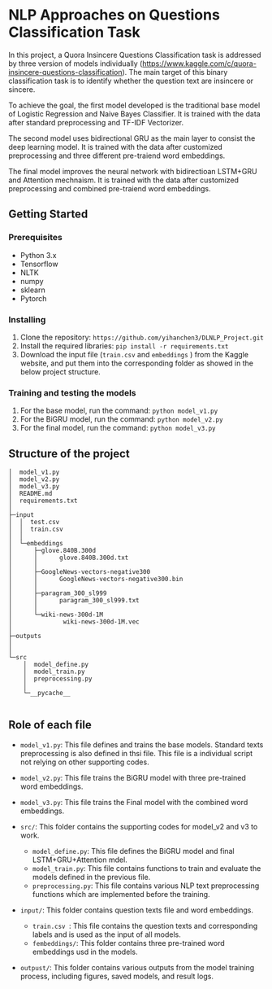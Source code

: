 # NLP Approaches on Questions Classification Task

In this project, a Quora Insincere Questions Classification task is addressed by three version of models individually (https://www.kaggle.com/c/quora-insincere-questions-classification). The main target of this binary classification task is to identify whether the question text are insincere or sincere. 

To achieve the goal, the first model developed is the traditional base model of Logistic Regression and Naive Bayes Classifier. It is trained with the data after standard preprocessing and TF-IDF Vectorizer.

The second model uses bidirectional GRU as the main layer to consist the deep learning model. It is trained with the data after customized preprocessing and three different pre-traiend word embeddings.

The final model improves the neural network with bidirectioan LSTM+GRU and Attention mechnaism. It is trained with the data after customized preprocessing and combined pre-traiend word embeddings.

## Getting Started

### Prerequisites

* Python 3.x
* Tensorflow
* NLTK
* numpy
* sklearn
* Pytorch

### Installing

1. Clone the repository:  `https://github.com/yihanchen3/DLNLP_Project.git`
2. Install the required libraries:  `pip install -r requirements.txt`
3. Download the input file (`train.csv` and `embeddings` ) from the Kaggle website, and put them into the corresponding folder as showed in the below project structure.

### Training and testing the models

1. For the base model, run the command: `python model_v1.py`
2. For the BiGRU model, run the command: `python model_v2.py`
3. For the final model, run the command: `python model_v3.py`

## Structure of the project

```
│  model_v1.py
│  model_v2.py
│  model_v3.py
│  README.md
│  requirements.txt
│  
├─input
│  │  test.csv
│  │  train.csv
│  │  
│  └─embeddings
│      ├─glove.840B.300d
│      │      glove.840B.300d.txt
│      │  
│      ├─GoogleNews-vectors-negative300
│      │      GoogleNews-vectors-negative300.bin
│      │  
│      ├─paragram_300_sl999
│      │      paragram_300_sl999.txt
│      │  
│      └─wiki-news-300d-1M
│              wiki-news-300d-1M.vec
│        
├─outputs
│
│  
└─src
    │  model_define.py
    │  model_train.py
    │  preprocessing.py
    │  
    └─__pycache__
      
```


## Role of each file

- `model_v1.py`: This file defines and trains the base models. Standard texts preprocessing is also defined in thsi file. This file  is a individual script not relying on other supporting codes.
- `model_v2.py`: This file trains the BiGRU model with three pre-trained word embeddings.
- `model_v3.py`: This file trains the Final model with the combined word embeddings.
- `src/`: This folder contains the supporting codes for model_v2 and v3 to work.

  - `model_define.py`: This file defines the BiGRU model and final LSTM+GRU+Attention mdel.
  - `model_train.py`: This file contains functions to train and evaluate the models defined in the previous file.
  - `preprocessing.py`: This file contains various NLP text preprocessing functions which are implemented before the training.
- `input/`: This folder contains question texts file and word embeddings.

  - `train.csv `: This file contains the question texts and corresponding labels and is used as the input of all models.
  - `fembeddings/`: This folder contains three pre-trained word embeddings usd in the models.
- `outpust/`: This folder contains various outputs from the model training process, including figures, saved models, and result logs.
